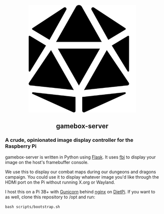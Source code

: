 
<div align="center">
<img src="https://github.com/tylermolamphy/gamebox-server/raw/main/d20.png" height="350px"/>

## gamebox-server
</div>

### A crude, opinionated image display controller for the Raspberry Pi

gamebox-server is written in Python using [Flask](https://github.com/pallets/flask/#readme). It uses [fbi](https://www.kraxel.org/blog/linux/fbida/) to display your image on the host's framebuffer console.

We use this to display our combat maps during our dungeons and dragons campaign. You could use it to display whatever image you'd like through the HDMI port on the Pi without running X.org or Wayland.

I host this on a Pi 3B+ with [Gunicorn](https://gunicorn.org/) behind [nginx](https://nginx.org/en/) on [DietPi](https://dietpi.com/docs/). If you want to as well, clone this repository to /opt and run:

`bash scripts/bootstrap.sh`
